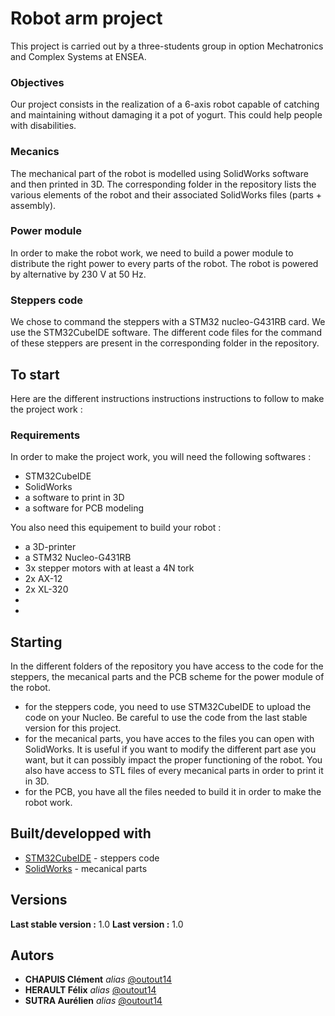 # Robot arm project

This project is carried out by a three-students group in option Mechatronics and Complex Systems at ENSEA.

### Objectives

Our project consists in the realization of a 6-axis robot capable of catching and maintaining without damaging it a pot of yogurt. This could help people with disabilities.

### Mecanics

The mechanical part of the robot is modelled using SolidWorks software and then printed in 3D. The corresponding folder in the repository lists the various elements of the robot and their associated SolidWorks files (parts + assembly).

### Power module

In order to make the robot work, we need to build a power module to distribute the right power to every parts of the robot. The robot is powered by alternative by 230 V at 50 Hz.

### Steppers code

We chose to command the steppers with a STM32 nucleo-G431RB card. We use the STM32CubeIDE software. The different code files for the command of these steppers are present in the corresponding folder in the repository.

## To start

Here are the different instructions instructions instructions to follow to make the project work :

### Requirements

In order to make the project work, you will need the following softwares :

- STM32CubeIDE
- SolidWorks
- a software to print in 3D
- a software for PCB modeling

You also need this equipement to build your robot :

- a 3D-printer
- a STM32 Nucleo-G431RB
- 3x stepper motors with at least a 4N tork 
- 2x AX-12
- 2x XL-320
- 
- 

## Starting

In the different folders of the repository you have access to the code for the steppers, the mecanical parts and the PCB scheme for the power module of the robot.

- for the steppers code, you need to use STM32CubeIDE to upload the code on your Nucleo. Be careful to use the code from the last stable version for this project.
- for the mecanical parts, you have acces to the files you can open with SolidWorks. It is useful if you want to modify the different part ase you want, but it can possibly impact the proper functioning of the robot. You also have access to STL files of every mecanical parts in order to print it in 3D.
- for the PCB, you have all the files needed to build it in order to make the robot work.

## Built/developped with

* [STM32CubeIDE](https://www.st.com/en/development-tools/stm32cubeide.html) - steppers code
* [SolidWorks](https://www.solidworks.com/) - mecanical parts

## Versions

**Last stable version :** 1.0
**Last version :** 1.0

## Autors

* **CHAPUIS Clément** _alias_ [@outout14](https://github.com/ClementChapuis)
* **HERAULT Félix** _alias_ [@outout14](https://github.com/FelixHerault)
* **SUTRA Aurélien** _alias_ [@outout14](https://github.com/skyylarkk)

